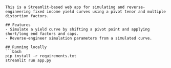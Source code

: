```# Yield Curve Simulation App

This is a Streamlit-based web app for simulating and reverse-engineering fixed income yield curves using a pivot tenor and multiple distortion factors.

## Features
- Simulate a yield curve by shifting a pivot point and applying short/long end factors and caps.
- Reverse-engineer simulation parameters from a simulated curve.

## Running locally
```bash
pip install -r requirements.txt
streamlit run app.py

